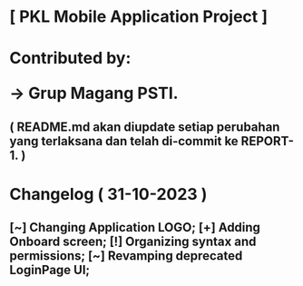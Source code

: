 <h1>[ PKL Mobile Application Project ]<h1>

Contributed by:

-> Grup Magang PSTI.

( README.md akan diupdate setiap perubahan yang terlaksana dan telah di-commit ke REPORT-1. )
------------------------------------------
# Changelog ( 31-10-2023 )
[~] Changing Application LOGO;
[+] Adding Onboard screen;
[!] Organizing syntax and permissions;
[~] Revamping deprecated LoginPage UI;
------------------------------------------

